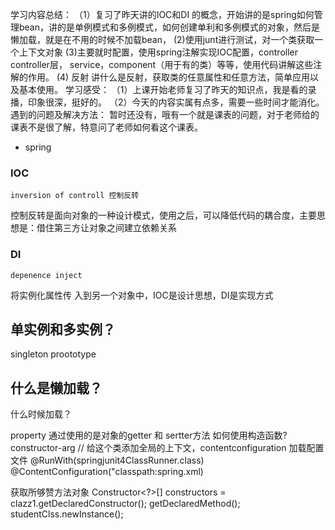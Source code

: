 学习内容总结：
（1）复习了昨天讲的IOC和DI 的概念，开始讲的是spring如何管理bean，讲的是单例模式和多例模式，如何创建单利和多例模式的对象，然后是懒加载，就是在不用的时候不加载bean，
(2)使用junt进行测试，对一个类获取一个上下文对象
(3)主要就时配置，使用spring注解实现IOC配置，controller controller层， service，component（用于有的类）等等，使用代码讲解这些注解的作用。
(4) 反射 讲什么是反射，获取类的任意属性和任意方法，简单应用以及基本使用。
学习感受：
（1）上课开始老师复习了昨天的知识点，我是看的录播，印象很深，挺好的。
（2）今天的内容实属有点多，需要一些时间才能消化。
遇到的问题及解决方法：
暂时还没有，哦有一个就是课表的问题，对于老师给的课表不是很了解，特意问了老师如何看这个课表。

- spring 
### IOC 
    inversion of controll 控制反转
控制反转是面向对象的一种设计模式，使用之后，可以降低代码的耦合度，主要思想是：借住第三方让对象之间建立依赖关系
### DI
    depenence inject
将实例化属性传
入到另一个对象中，IOC是设计思想，DI是实现方式
## 单实例和多实例？
singleton proototype
## 什么是懒加载？
什么时候加载？

property 通过<bean>使用的是对象的getter 和 sertter方法
如何使用构造函数?
constructor-arg 
// 给这个类添加全局的上下文，contentconfiguration 加载配置文件
@RunWith(springjunit4ClassRunner.class)
@ContentConfiguration("classpath:spring.xml)

获取所够赞方法对象
Constructor<?>[] constructors = clazz1.getDeclaredConstructor();
getDeclaredMethod();
studentClss.newInstance(); 

